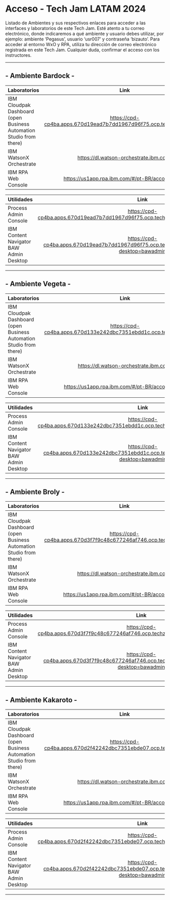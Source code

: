 # Acceso - Tech Jam LATAM 2024

Listado de Ambientes y sus respectivos enlaces para acceder a las interfaces y laboratorios de este Tech Jam.
Esté atento a tu correo electrónico, donde indicaremos a qué ambiente y usuario debes utilizar, por ejemplo: ambiente ‘Pegasus’, usuario ‘usr007’ y contraseña ‘bizauto’.
Para acceder al entorno WxO y RPA, utiliza tu dirección de correo electrónico registrada en este Tech Jam.
Cualquier duda, confirmar el acceso con los instructores.


--------------------------------------------------------------------------

## - Ambiente Bardock -


| Laboratorios                                                 | Link |
| :----------------------------------------------------------- | :--------------------------: |
| IBM Cloudpak Dashboard (open Business Automation Studio from there) | https://cpd-cp4ba.apps.670d19ead7b7dd1967d96f75.ocp.techzone.ibm.com |
| IBM WatsonX Orchestrate | https://dl.watson-orchestrate.ibm.com/ |
| IBM RPA Web Console | https://us1app.rpa.ibm.com/#/pt-BR/account/login |


| Utilidades                                                 | Link |
| :--------------------------------------------------------- | :--------------------------: |
| Process Admin Console | https://cpd-cp4ba.apps.670d19ead7b7dd1967d96f75.ocp.techzone.ibm.com/bas/ProcessAdmin/ |
| IBM Content Navigator BAW Admin Desktop | https://cpd-cp4ba.apps.670d19ead7b7dd1967d96f75.ocp.techzone.ibm.com/icn/navigator/?desktop=bawadmin |


--------------------------------------------------------------------------

## - Ambiente Vegeta -

| Laboratorios                                                 | Link |
| :----------------------------------------------------------- | :--------------------------: |
| IBM Cloudpak Dashboard (open Business Automation Studio from there) | https://cpd-cp4ba.apps.670d133e242dbc7351ebdd1c.ocp.techzone.ibm.com |
| IBM WatsonX Orchestrate | https://dl.watson-orchestrate.ibm.com/ |
| IBM RPA Web Console | https://us1app.rpa.ibm.com/#/pt-BR/account/login |


| Utilidades                                                 | Link |
| :--------------------------------------------------------- | :--------------------------: |
| Process Admin Console | https://cpd-cp4ba.apps.670d133e242dbc7351ebdd1c.ocp.techzone.ibm.com/bas/ProcessAdmin/ |
| IBM Content Navigator BAW Admin Desktop | https://cpd-cp4ba.apps.670d133e242dbc7351ebdd1c.ocp.techzone.ibm.com/icn/navigator/?desktop=bawadmin |


--------------------------------------------------------------------------

## - Ambiente Broly -

| Laboratorios                                                 | Link |
| :----------------------------------------------------------- | :--------------------------: |
| IBM Cloudpak Dashboard (open Business Automation Studio from there) | https://cpd-cp4ba.apps.670d3f7f9c48c677246af746.ocp.techzone.ibm.com/ |
| IBM WatsonX Orchestrate | https://dl.watson-orchestrate.ibm.com/ |
| IBM RPA Web Console | https://us1app.rpa.ibm.com/#/pt-BR/account/login |


| Utilidades                                                 | Link |
| :--------------------------------------------------------- | :--------------------------: |
| Process Admin Console | https://cpd-cp4ba.apps.670d3f7f9c48c677246af746.ocp.techzone.ibm.com/bas/ProcessAdmin/ |
| IBM Content Navigator BAW Admin Desktop | https://cpd-cp4ba.apps.670d3f7f9c48c677246af746.ocp.techzone.ibm.com/icn/navigator/?desktop=bawadmin |


--------------------------------------------------------------------------

## - Ambiente Kakaroto -

| Laboratorios                                                 | Link |
| :----------------------------------------------------------- | :--------------------------: |
| IBM Cloudpak Dashboard (open Business Automation Studio from there) | https://cpd-cp4ba.apps.670d2f42242dbc7351ebde07.ocp.techzone.ibm.com |
| IBM WatsonX Orchestrate | https://dl.watson-orchestrate.ibm.com/ |
| IBM RPA Web Console | https://us1app.rpa.ibm.com/#/pt-BR/account/login |


| Utilidades                                                 | Link |
| :--------------------------------------------------------- | :--------------------------: |
| Process Admin Console | https://cpd-cp4ba.apps.670d2f42242dbc7351ebde07.ocp.techzone.ibm.com/bas/ProcessAdmin/ |
| IBM Content Navigator BAW Admin Desktop | https://cpd-cp4ba.apps.670d2f42242dbc7351ebde07.ocp.techzone.ibm.com/icn/navigator/?desktop=bawadmin |


--------------------------------------------------------------------------
